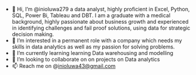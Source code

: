 - 👋 Hi, I’m @inioluwa279 a data analyst, highly proficient in Excel, Python, SQL, Power Bi, Tableau and DBT. I am a graduate with a medical background, highly passionate about business growth and experienced in identifying challenges and fail proof solutions, using data for strategic decision making.
- 👀 I’m interested in a permanent role with a company which needs my skills in data analytics as well as my passion for solving problems.
- 🌱 I’m currently learning learning Data warehousing and modelling
- 💞️ I’m looking to collaborate on on projects on Data analytics
- 📫 Reach me on @inioluwa43@gmail.com


